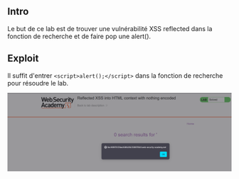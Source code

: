 ## Intro

Le but de ce lab est de trouver une vulnérabilité XSS reflected dans la fonction de recherche et de faire pop une alert().
## Exploit

Il suffit d'entrer `<script>alert();</script>` dans la fonction de recherche pour résoudre le lab.

![](https://github.com/0xLuks/portswigger-notes/blob/main/Client-side/Cross-site%20Scripting/img/xss-reflechie.png)
